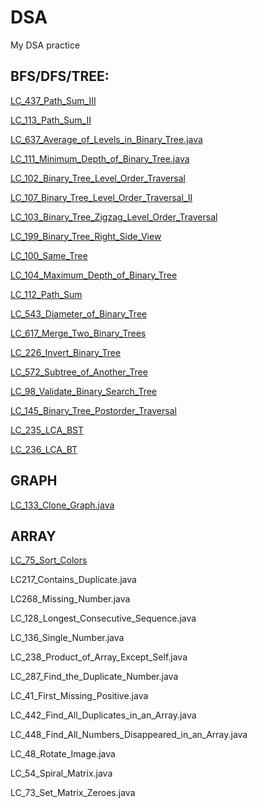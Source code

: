 # DSA
My DSA practice

## BFS/DFS/TREE:

[LC_437_Path_Sum_III](https://github.com/deepak8988/DSA/blob/main/Tree_bfs_dfs/LC_437_Path_Sum_III.java)

[LC_113_Path_Sum_II](https://github.com/deepak8988/DSA/blob/main/Tree_bfs_dfs/LC_113_Path_Sum_II.java)

[LC_637_Average_of_Levels_in_Binary_Tree.java](https://github.com/deepak8988/DSA/blob/main/Tree_bfs_dfs/LC_637_Average_of_Levels_in_Binary_Tree.java)

[LC_111_Minimum_Depth_of_Binary_Tree.java](https://github.com/deepak8988/DSA/blob/main/Tree_bfs_dfs/LC_111_Minimum_Depth_of_Binary_Tree.java)

[LC_102_Binary_Tree_Level_Order_Traversal](https://github.com/deepak8988/DSA/blob/main/Tree_bfs_dfs/LC_102_Binary_Tree_Level_Order_Traversal.java)

[LC_107_Binary_Tree_Level_Order_Traversal_II](https://github.com/deepak8988/DSA/blob/main/Tree_bfs_dfs/LC_107_Binary_Tree_Level_Order_Traversal_II.java)

[LC_103_Binary_Tree_Zigzag_Level_Order_Traversal](https://github.com/deepak8988/DSA/blob/main/Tree_bfs_dfs/LC_103_Binary_Tree_Zigzag_Level_Order_Traversal.java)

[LC_199_Binary_Tree_Right_Side_View](https://github.com/deepak8988/DSA/blob/main/Tree_bfs_dfs/LC_199_Binary_Tree_Right_Side_View.java)

[LC_100_Same_Tree](https://github.com/deepak8988/DSA/blob/main/Tree_bfs_dfs/LC_100_Same_Tree.java)

[LC_104_Maximum_Depth_of_Binary_Tree](https://github.com/deepak8988/DSA/blob/main/Tree_bfs_dfs/LC_104_Maximum_Depth_of_Binary_Tree.java)

[LC_112_Path_Sum](https://github.com/deepak8988/DSA/blob/main/Tree_bfs_dfs/LC_112_Path_Sum.java)

[LC_543_Diameter_of_Binary_Tree](https://github.com/deepak8988/DSA/blob/main/Tree_bfs_dfs/LC_543_Diameter_of_Binary_Tree.java)

[LC_617_Merge_Two_Binary_Trees](https://github.com/deepak8988/DSA/blob/main/Tree_bfs_dfs/LC_617_Merge_Two_Binary_Trees.java)

[LC_226_Invert_Binary_Tree](https://github.com/deepak8988/DSA/blob/main/Tree_bfs_dfs/LC_226_Invert_Binary_Tree.java)

[LC_572_Subtree_of_Another_Tree](https://github.com/deepak8988/DSA/blob/main/Tree_bfs_dfs/LC_572_Subtree_of_Another_Tree.java)

[LC_98_Validate_Binary_Search_Tree](https://github.com/deepak8988/DSA/blob/main/Tree_bfs_dfs/LC_98_Validate_Binary_Search_Tree.java)

[LC_145_Binary_Tree_Postorder_Traversal](https://github.com/deepak8988/DSA/blob/main/Tree_bfs_dfs/LC_145_Binary_Tree_Postorder_Traversal.java)

[LC_235_LCA_BST](https://github.com/deepak8988/DSA/blob/main/Tree_bfs_dfs/LC_235_LCA_BST.java)

[LC_236_LCA_BT](https://github.com/deepak8988/DSA/blob/main/Tree_bfs_dfs/LC_236_LCA_BT.java)

## GRAPH
[LC_133_Clone_Graph.java](https://github.com/deepak8988/DSA/blob/main/Graph/LC_133_Clone_Graph.java)


## ARRAY
[LC_75_Sort_Colors](https://github.com/deepak8988/DSA/blob/main/Array/LC_75_Sort_Colors.java)

LC217_Contains_Duplicate.java

LC268_Missing_Number.java

LC_128_Longest_Consecutive_Sequence.java

LC_136_Single_Number.java 

LC_238_Product_of_Array_Except_Self.java 

LC_287_Find_the_Duplicate_Number.java 

LC_41_First_Missing_Positive.java

LC_442_Find_All_Duplicates_in_an_Array.java 

LC_448_Find_All_Numbers_Disappeared_in_an_Array.java

LC_48_Rotate_Image.java

LC_54_Spiral_Matrix.java 

LC_73_Set_Matrix_Zeroes.java

